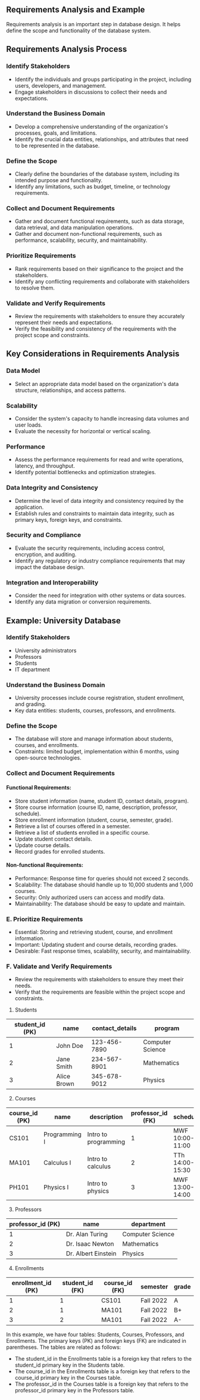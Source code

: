## Requirements Analysis and Example

Requirements analysis is an important step in database design. It helps define the scope and functionality of the database system.

## Requirements Analysis Process

### Identify Stakeholders

- Identify the individuals and groups participating in the project, including users, developers, and management.
- Engage stakeholders in discussions to collect their needs and expectations.

### Understand the Business Domain

- Develop a comprehensive understanding of the organization's processes, goals, and limitations.
- Identify the crucial data entities, relationships, and attributes that need to be represented in the database.

### Define the Scope

- Clearly define the boundaries of the database system, including its intended purpose and functionality.
- Identify any limitations, such as budget, timeline, or technology requirements.

### Collect and Document Requirements

- Gather and document functional requirements, such as data storage, data retrieval, and data manipulation operations.
- Gather and document non-functional requirements, such as performance, scalability, security, and maintainability.

### Prioritize Requirements

- Rank requirements based on their significance to the project and the stakeholders.
- Identify any conflicting requirements and collaborate with stakeholders to resolve them.

### Validate and Verify Requirements

- Review the requirements with stakeholders to ensure they accurately represent their needs and expectations.
- Verify the feasibility and consistency of the requirements with the project scope and constraints.

## Key Considerations in Requirements Analysis

### Data Model

- Select an appropriate data model based on the organization's data structure, relationships, and access patterns.

### Scalability

- Consider the system's capacity to handle increasing data volumes and user loads.
- Evaluate the necessity for horizontal or vertical scaling.

### Performance

- Assess the performance requirements for read and write operations, latency, and throughput.
- Identify potential bottlenecks and optimization strategies.

### Data Integrity and Consistency

- Determine the level of data integrity and consistency required by the application.
- Establish rules and constraints to maintain data integrity, such as primary keys, foreign keys, and constraints.

### Security and Compliance

- Evaluate the security requirements, including access control, encryption, and auditing.
- Identify any regulatory or industry compliance requirements that may impact the database design.

### Integration and Interoperability

- Consider the need for integration with other systems or data sources.
- Identify any data migration or conversion requirements.

## Example: University Database

### Identify Stakeholders

- University administrators
- Professors
- Students
- IT department

### Understand the Business Domain

- University processes include course registration, student enrollment, and grading.
- Key data entities: students, courses, professors, and enrollments.

### Define the Scope

- The database will store and manage information about students, courses, and enrollments.
- Constraints: limited budget, implementation within 6 months, using open-source technologies.

### Collect and Document Requirements

#### Functional Requirements:

- Store student information (name, student ID, contact details, program).
- Store course information (course ID, name, description, professor, schedule).
- Store enrollment information (student, course, semester, grade).
- Retrieve a list of courses offered in a semester.
- Retrieve a list of students enrolled in a specific course.
- Update student contact details.
- Update course details.
- Record grades for enrolled students.

#### Non-functional Requirements:

- Performance: Response time for queries should not exceed 2 seconds.
- Scalability: The database should handle up to 10,000 students and 1,000 courses.
- Security: Only authorized users can access and modify data.
- Maintainability: The database should be easy to update and maintain.

### E. Prioritize Requirements

- Essential: Storing and retrieving student, course, and enrollment information.
- Important: Updating student and course details, recording grades.
- Desirable: Fast response times, scalability, security, and maintainability.

### F. Validate and Verify Requirements

- Review the requirements with stakeholders to ensure they meet their needs.
- Verify that the requirements are feasible within the project scope and constraints.

1. Students

| student_id (PK) | name        | contact_details | program      |
|-----------------|-------------|-----------------|--------------|
| 1               | John Doe    | 123-456-7890    | Computer Science |
| 2               | Jane Smith  | 234-567-8901    | Mathematics     |
| 3               | Alice Brown | 345-678-9012    | Physics         |

2. Courses

| course_id (PK) | name          | description | professor_id (FK) | schedule   |
|---------------|---------------|-------------|-------------------|------------|
| CS101         | Programming I | Intro to programming | 1            | MWF 10:00-11:00 |
| MA101         | Calculus I    | Intro to calculus    | 2            | TTh 14:00-15:30 |
| PH101         | Physics I     | Intro to physics     | 3            | MWF 13:00-14:00 |

3. Professors

| professor_id (PK) | name          | department   |
|-------------------|---------------|--------------|
| 1                 | Dr. Alan Turing  | Computer Science |
| 2                 | Dr. Isaac Newton | Mathematics     |
| 3                 | Dr. Albert Einstein | Physics         |

4. Enrollments

| enrollment_id (PK) | student_id (FK) | course_id (FK) | semester   | grade |
|--------------------|-----------------|---------------|------------|-------|
| 1                  | 1               | CS101         | Fall 2022  | A     |
| 2                  | 1               | MA101         | Fall 2022  | B+    |
| 3                  | 2               | MA101         | Fall 2022  | A-    |

In this example, we have four tables: Students, Courses, Professors, and Enrollments. The primary keys (PK) and foreign keys (FK) are indicated in parentheses. The tables are related as follows:

- The student_id in the Enrollments table is a foreign key that refers to the student_id primary key in the Students table.
- The course_id in the Enrollments table is a foreign key that refers to the course_id primary key in the Courses table.
- The professor_id in the Courses table is a foreign key that refers to the professor_id primary key in the Professors table.
